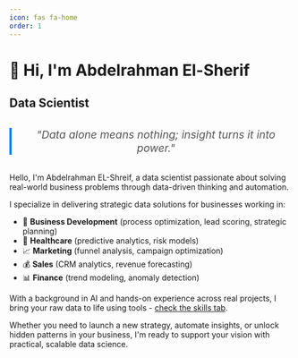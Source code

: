 ```yaml
---
icon: fas fa-home
order: 1
---
```


<style>
/* Custom CSS for centering content */
.page__content {
    display: flex;
    flex-direction: column;
    align-items: center;
    justify-content: center;
    min-height: 80vh;
    text-align: center;
    padding: 2rem;
    max-width: 800px;
    margin: 0 auto;
}

.page__content h1 {
    font-size: 2.5rem;
    margin-bottom: 0.5rem;
}

.page__content h2 {
    font-size: 1.5rem;
    color: #666;
    margin-bottom: 2rem;
    font-weight: normal;
}

.page__content p {
    text-align: center;
    margin: 1rem 0;
}

.page__content ul {
    list-style-position: inside;
    display: inline-block;
    text-align: left;
    margin: 1rem 0;
}

.page__content li {
    margin: 0.5rem 0;
}

/* Quote styling */
blockquote {
    font-style: italic;
    font-size: 1.2rem;
    color: #555;
    border-left: 4px solid #007bff;
    padding-left: 1rem;
    margin: 2rem 0;
    text-align: center;
    max-width: 600px;
    margin-left: auto;
    margin-right: auto;
}

/* Links styling */
.page__content a {
    color: #007bff;
    text-decoration: none;
}

.page__content a:hover {
    text-decoration: underline;
}

@media (max-width: 768px) {
    .page__content {
        padding: 1rem;
        min-height: 70vh;
    }
    
    .page__content h1 {
        font-size: 2rem;
    }
    
    .page__content h2 {
        font-size: 1.2rem;
    }
    
    blockquote {
        font-size: 1rem;
        padding-left: 0.5rem;
    }
}
</style>

# 👋 Hi, I'm **Abdelrahman El-Sherif**
## Data Scientist

> "Data alone means nothing; insight turns it into power."

Hello, I'm Abdelrahman EL-Shreif, a data scientist passionate about solving real-world business problems through data-driven thinking and automation.

I specialize in delivering strategic data solutions for businesses working in:

- 🧩 **Business Development** (process optimization, lead scoring, strategic planning)
- 🏥 **Healthcare** (predictive analytics, risk models)
- 📈 **Marketing** (funnel analysis, campaign optimization)
- 💰 **Sales** (CRM analytics, revenue forecasting)
- 📊 **Finance** (trend modeling, anomaly detection)

With a background in AI and hands-on experience across real projects, I bring your raw data to life using tools - [check the skills tab](/skills).

Whether you need to launch a new strategy, automate insights, or unlock hidden patterns in your business, I'm ready to support your vision with practical, scalable data science. 